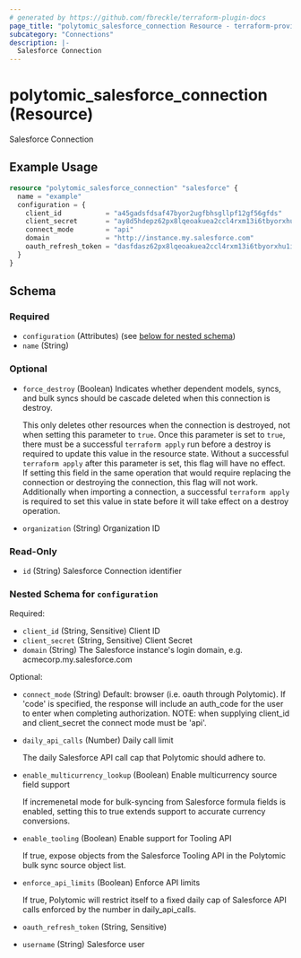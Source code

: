 ```yaml
---
# generated by https://github.com/fbreckle/terraform-plugin-docs
page_title: "polytomic_salesforce_connection Resource - terraform-provider-polytomic"
subcategory: "Connections"
description: |-
  Salesforce Connection
---
```


# polytomic_salesforce_connection (Resource)

Salesforce Connection

## Example Usage

```terraform
resource "polytomic_salesforce_connection" "salesforce" {
  name = "example"
  configuration = {
    client_id           = "a45gadsfdsaf47byor2ugfbhsgllpf12gf56gfds"
    client_secret       = "ay8d5hdepz62px8lqeoakuea2ccl4rxm13i6tbyorxhu1i20kc8ruvksmzxq"
    connect_mode        = "api"
    domain              = "http://instance.my.salesforce.com"
    oauth_refresh_token = "dasfdasz62px8lqeoakuea2ccl4rxm13i6tbyorxhu1i20kc8ruvksmzxq"
  }
}
```

<!-- schema generated by tfplugindocs -->
## Schema

### Required

- `configuration` (Attributes) (see [below for nested schema](#nestedatt--configuration))
- `name` (String)

### Optional

- `force_destroy` (Boolean) Indicates whether dependent models, syncs, and bulk syncs should be cascade
deleted when this connection is destroy.

  This only deletes other resources when the connection is destroyed, not when
setting this parameter to `true`. Once this parameter is set to `true`, there
must be a successful `terraform apply` run before a destroy is required to
update this value in the resource state. Without a successful `terraform apply`
after this parameter is set, this flag will have no effect. If setting this
field in the same operation that would require replacing the connection or
destroying the connection, this flag will not work. Additionally when importing
a connection, a successful `terraform apply` is required to set this value in
state before it will take effect on a destroy operation.
- `organization` (String) Organization ID

### Read-Only

- `id` (String) Salesforce Connection identifier

<a id="nestedatt--configuration"></a>
### Nested Schema for `configuration`

Required:

- `client_id` (String, Sensitive) Client ID
- `client_secret` (String, Sensitive) Client Secret
- `domain` (String) The Salesforce instance's login domain, e.g. acmecorp.my.salesforce.com

Optional:

- `connect_mode` (String) Default: browser (i.e. oauth through Polytomic). If 'code' is specified, the response will include an auth_code for the user to enter when completing authorization. NOTE: when supplying client_id and client_secret the connect mode must be 'api'.
- `daily_api_calls` (Number) Daily call limit

    The daily Salesforce API call cap that Polytomic should adhere to.
- `enable_multicurrency_lookup` (Boolean) Enable multicurrency source field support

    If incremenetal mode for bulk-syncing from Salesforce formula fields is enabled, setting this to true extends support to accurate currency conversions.
- `enable_tooling` (Boolean) Enable support for Tooling API

    If true, expose objects from the Salesforce Tooling API in the Polytomic bulk sync source object list.
- `enforce_api_limits` (Boolean) Enforce API limits

    If true, Polytomic will restrict itself to a fixed daily cap of Salesforce API calls enforced by the number in daily_api_calls.
- `oauth_refresh_token` (String, Sensitive)
- `username` (String) Salesforce user


